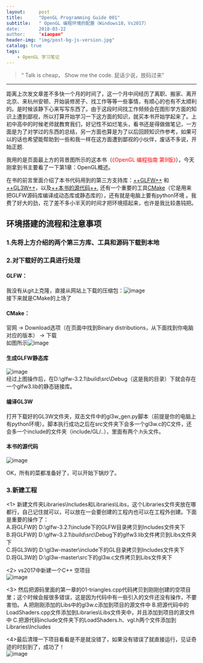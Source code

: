 ```yaml
---
layout:     post
title:      "OpenGL Programming Guide 001"
subtitle:   " OpenGL 编程环境的配置（Windows10，Vs2017）
date:       2018-03-22
author:     "xiaopan"
header-img: "img/post-bg-js-version.jpg"
catalog: true
tags:
    - OpenGL 学习笔记
---
```


> “ Talk is cheap， Show me the code.   屁话少说，放码过来” 
---

距离上次发文章差不多快一个月的时间了，这一个月中间经历了离职、搬家、离开北京、来杭州安顿、开始装修房子、找工作等等一些事情，有顺心的也有不太顺利的。是时候该静下心来写写东西了。由于这段时间找工作频频会在图形学方面的知识上遭到鄙视，所以打算开始学习一下这方面的知识，就买本书开始学起来了。上初中高中的时候老师就教育我们，好记性不如烂笔头，看书还是得做做笔记，一方面是为了对学过的东西的总结，另一方面也算是为了以后回顾知识作参考，如果可以的话也希望能帮助到一些和我一样在这方面遭到鄙视的小伙伴，废话不多说，开始正题.  

我用的是页面最上方的背景图所示的这本书（<font color=red>《OpenGL 编程指南 第9版》</font>），今天刚拿到书主要看了一下第1章：OpenGL概述。  

在书的前言里面介绍了本书代码用到的第三方支持库：[++GLFW++](http://www.glfw.org//) 和 [++GL3W++](https://github.com/skaslev/gl3w/)，以及[++本书的源代码++](https://github.com/openglredbook/examples/), 还有一个重要的工具[CMake](https://cmake.org/)（它是用来把GLFW源码库编译成动态库或静态库的），还有就是电脑上要有python环境 。我费了好大的劲，花了差不多小半天的时间才把环境搭起来，也许是我比较愚钝把。  

## 环境搭建的流程和注意事项

### 1.先将上方介绍的两个第三方库、工具和源码下载到本地
### 2.对下载好的工具进行处理 
####   GLFW：  
  我没有从git上克隆，直接从网站上下载的压缩包：![image](https://xiaopan1991.github.io/img/OpenGL/001/1_1.png)  
  接下来就是CMake的上场了  
  
####   CMake：  
  官网 -> Download选项（在页面中找到Binary distributions，从下面找到你电脑对应的版本） -> 下载  
  如图所示![image](https://xiaopan1991.github.io/img/OpenGL/001/1_2.png)  
  
####   生成GLFW静态库  
  ![image](https://xiaopan1991.github.io/img/OpenGL/001/1_3.png)  
  经过上图操作后，在D:\glfw-3.2.1\build\src\Debug（这是我的目录）下就会存在一个glfw3.lib的静态链接库。
	
#### 编译GL3W  
打开下载好的GL3W文件夹，双击文件中的gl3w_gen.py脚本（前提是你的电脑上有python环境）。脚本执行成功之后在src文件夹下会多一个gl3w.c的C文件，还会多一个include的文件夹（include/GL/..），里面有两个.h头文件。

#### 本书的源代码  
![image](https://xiaopan1991.github.io/img/OpenGL/001/1_4.png)  

OK，所有的菜都准备好了，可以开始下锅炒了。

### 3.新建工程
<1> 新建文件夹Libraries\Includes和Libraries\Libs，这个Libraries文件夹放在哪都行，自己记住就可以，可以放在一会要创建的工程内也可以在工程外创建。下面是重要的操作了：  
A.将GLFW的 D:\glfw-3.2.1\include下的GLFW目录拷贝到Includes文件夹下  
B.将GLFW的 D:\glfw-3.2.1\build\src\Debug下的glfw3.lib文件拷贝到Libs文件夹下  
C.将GL3W的 D:\gl3w-master\include下的GL目录拷贝到Includes文件夹下  
D.将GL3W的 D:\gl3w-master\src下的gl3w.c文件拷贝到Libs文件夹下  

<2> vs2017中新建一个C++ 空项目  
![image](https://xiaopan1991.github.io/img/OpenGL/001/1_5.png)

<3> 然后把源码里面的第一章的01-triangles.cpp代码拷贝到刚刚创建的空项目里；这个时候会报很多错误，这是因为代码中有一些引入的文件还没有操作，不要害怕，
A.把刚刚添加的Libs中的gl3w.c添加到项目的源文件中
B.把源代码中的LoadShaders.cpp文件添加到Libraries\Libs文件夹中，并且添加到项目的源文件中
C.把源代码include文件夹下的LoadShaders.h、vgl.h两个文件添加到Libraries\Includes  

<4>最后清理一下项目看看是不是就没错了，如果没有错误了就直接运行，见证奇迹的时刻到了，成功了！  
![image](https://xiaopan1991.github.io/img/OpenGL/001/1_6.png)


